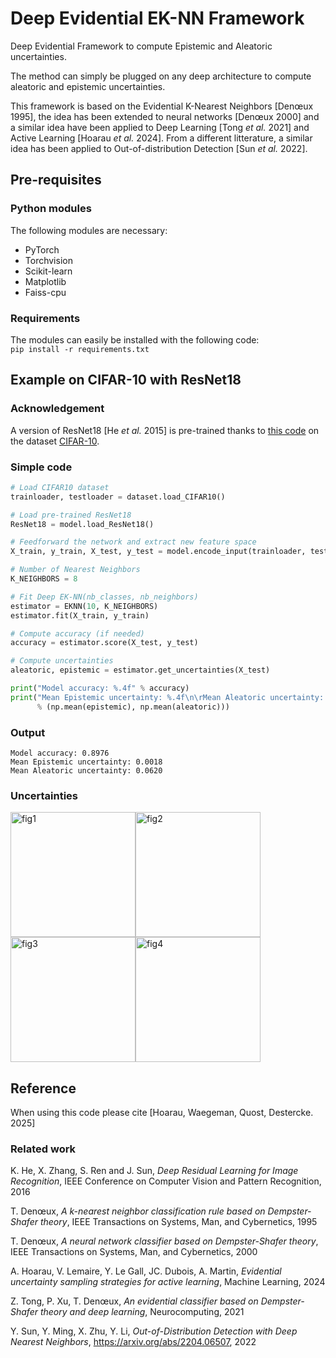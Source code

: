 # Deep Evidential EK-NN Framework
Deep Evidential Framework to compute Epistemic and Aleatoric uncertainties.  

The method can simply be plugged on any deep architecture to compute aleatoric and epistemic uncertainties.  

This framework is based on the Evidential K-Nearest Neighbors [Denœux 1995], the idea has been extended to neural networks [Denœux 2000] and a similar idea have been applied to Deep Learning [Tong _et al._ 2021] and Active Learning [Hoarau _et al._ 2024]. From a different litterature, a similar idea has been applied to Out-of-distribution Detection [Sun _et al._ 2022].

## Pre-requisites

### Python modules

The following modules are necessary:
- PyTorch
- Torchvision
- Scikit-learn
- Matplotlib
- Faiss-cpu

### Requirements

The modules can easily be installed with the following code:  
```pip install -r requirements.txt```

## Example on CIFAR-10 with ResNet18

### Acknowledgement

A version of ResNet18 [He _et al._ 2015] is pre-trained thanks to [this code](https://github.com/kuangliu/pytorch-cifar) on the dataset [CIFAR-10](https://www.cs.toronto.edu/~kriz/cifar.html).

### Simple code

```python
# Load CIFAR10 dataset
trainloader, testloader = dataset.load_CIFAR10()

# Load pre-trained ResNet18
ResNet18 = model.load_ResNet18()

# Feedforward the network and extract new feature space
X_train, y_train, X_test, y_test = model.encode_input(trainloader, testloader, ResNet18)

# Number of Nearest Neighbors
K_NEIGHBORS = 8

# Fit Deep EK-NN(nb_classes, nb_neighbors)
estimator = EKNN(10, K_NEIGHBORS)
estimator.fit(X_train, y_train)

# Compute accuracy (if needed)
accuracy = estimator.score(X_test, y_test)

# Compute uncertainties
aleatoric, epistemic = estimator.get_uncertainties(X_test)

print("Model accuracy: %.4f" % accuracy)
print("Mean Epistemic uncertainty: %.4f\n\rMean Aleatoric uncertainty: %.4f" 
      % (np.mean(epistemic), np.mean(aleatoric)))
```

### Output

```
Model accuracy: 0.8976
Mean Epistemic uncertainty: 0.0018
Mean Aleatoric uncertainty: 0.0620
```

### Uncertainties

<img src="images/fig1.pn" alt="fig1" width="200" /><img src="images/fig2.pn" alt="fig2" width="200" />  
<img src="images/fig3.pn" alt="fig3" width="200" /><img src="images/fig4.pn" alt="fig4" width="200" />


## Reference

When using this code please cite [Hoarau, Waegeman, Quost, Destercke. 2025]

### Related work

K. He, X. Zhang, S. Ren and J. Sun, _Deep Residual Learning for Image Recognition_, IEEE Conference on Computer Vision and Pattern Recognition, 2016

T. Denœux, _A k-nearest neighbor classification rule based on Dempster-Shafer theory_,  IEEE Transactions on Systems, Man, and Cybernetics, 1995

T. Denœux, _A neural network classifier based on Dempster-Shafer theory_, IEEE Transactions on Systems, Man, and Cybernetics, 2000

A. Hoarau, V. Lemaire, Y. Le Gall, JC. Dubois, A. Martin, _Evidential uncertainty sampling strategies for active learning_, Machine Learning, 2024

Z. Tong, P. Xu, T. Denœux, _An evidential classifier based on Dempster-Shafer theory and deep learning_, Neurocomputing, 2021

Y. Sun, Y. Ming, X. Zhu, Y. Li, _Out-of-Distribution Detection with Deep Nearest Neighbors_, https://arxiv.org/abs/2204.06507, 2022
